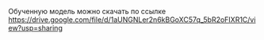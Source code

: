 Обученную модель можно скачать по ссылке https://drive.google.com/file/d/1aUNGNLer2n6kBGoXC57q_5bR2oFIXR1C/view?usp=sharing